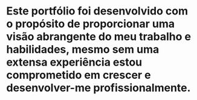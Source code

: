 # Este portfólio foi desenvolvido com o propósito de proporcionar uma visão abrangente do meu trabalho e habilidades, mesmo sem uma extensa experiência estou comprometido em crescer e desenvolver-me profissionalmente.
